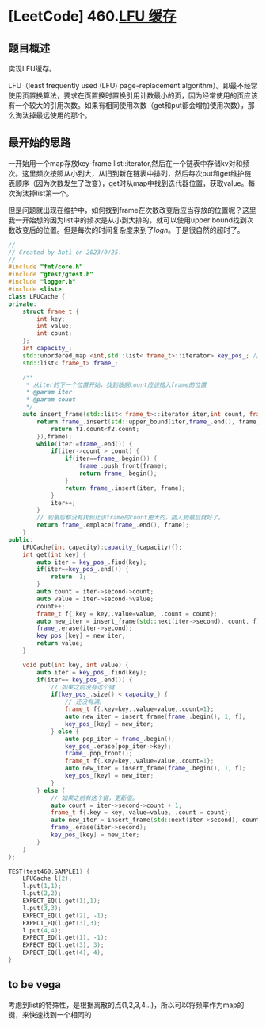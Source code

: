 # [LeetCode] 460.[LFU 缓存](https://leetcode.cn/problems/lfu-cache/)

## 题目概述

实现LFU缓存。

LFU（least frequently used (LFU) page-replacement algorithm）。即最不经常使用页置换算法，要求在页置换时置换引用计数最小的页，因为经常使用的页应该有一个较大的引用次数。如果有相同使用次数（get和put都会增加使用次数），那么淘汰掉最远使用的那个。

## 最开始的思路

一开始用一个map存放key-frame list::iterator,然后在一个链表中存储kv对和频次。这里频次按照从小到大，从旧到新在链表中排列，然后每次put和get维护链表顺序（因为次数发生了改变），get时从map中找到迭代器位置，获取value。每次淘汰掉list第一个。



但是问题就出现在维护中，如何找到frame在次数改变后应当存放的位置呢？这里我一开始想的因为list中的频次是从小到大排的，就可以使用upper bound找到次数改变后的位置。但是每次的时间复杂度来到了$logn$。于是很自然的超时了。



```C++
//
// Created by Anti on 2023/9/25.
//
#include "fmt/core.h"
#include "gtest/gtest.h"
#include "logger.h"
#include <list>
class LFUCache {
private:
    struct frame_t {
        int key;
        int value;
        int count;
    };
    int capacity_;
    std::unordered_map <int,std::list< frame_t>::iterator> key_pos_; // 记录key在list中的位置
    std::list< frame_t> frame_;

    /**
     * 从iter的下一个位置开始，找到根据count应该插入frame的位置
     * @param iter
     * @param count
     */
    auto insert_frame(std::list< frame_t>::iterator iter,int count, frame_t frame) -> std::list< frame_t>::iterator {
        return frame_.insert(std::upper_bound(iter,frame_.end(), frame, [frame](const frame_t & f1,const frame_t & f2) {
            return f1.count<f2.count;
        }),frame);
        while(iter!=frame_.end()) {
            if(iter->count > count) {
                if(iter==frame_.begin()) {
                    frame_.push_front(frame);
                    return frame_.begin();
                }
                return frame_.insert(iter, frame);
            }
            iter++;
        }
        // 到最后都没有找到比该frame的count更大的，插入到最后就好了。
        return frame_.emplace(frame_.end(), frame);
    }
public:
    LFUCache(int capacity):capacity_(capacity){};
    int get(int key) {
        auto iter = key_pos_.find(key);
        if(iter==key_pos_.end()) {
            return -1;
        }
        auto count = iter->second->count;
        auto value = iter->second->value;
        count++;
        frame_t f{.key = key,.value=value, .count = count};
        auto new_iter = insert_frame(std::next(iter->second), count, f);
        frame_.erase(iter->second);
        key_pos_[key] = new_iter;
        return value;
    }

    void put(int key, int value) {
        auto iter = key_pos_.find(key);
        if(iter== key_pos_.end()) {
            // 如果之前没有这个键
            if(key_pos_.size() < capacity_) {
                // 还没有满。
                frame_t f{.key=key,.value=value,.count=1};
                auto new_iter = insert_frame(frame_.begin(), 1, f);
                key_pos_[key] = new_iter;
            } else {
                auto pop_iter = frame_.begin();
                key_pos_.erase(pop_iter->key);
                frame_.pop_front();
                frame_t f{.key=key,.value=value,.count=1};
                auto new_iter = insert_frame(frame_.begin(), 1, f);
                key_pos_[key] = new_iter;
            }
        } else {
            // 如果之前有这个键，更新值。
            auto count = iter->second->count + 1;
            frame_t f{.key = key,.value=value, .count = count};
            auto new_iter = insert_frame(std::next(iter->second), count, f);
            frame_.erase(iter->second);
            key_pos_[key] = new_iter;
        }
    }
};

TEST(test460,SAMPLE1) {
    LFUCache l(2);
    l.put(1,1);
    l.put(2,2);
    EXPECT_EQ(l.get(1),1);
    l.put(3,3);
    EXPECT_EQ(l.get(2), -1);
    EXPECT_EQ(l.get(3),3);
    l.put(4,4);
    EXPECT_EQ(l.get(1), -1);
    EXPECT_EQ(l.get(3), 3);
    EXPECT_EQ(l.get(4), 4);
}

```



## to be vega

考虑到list的特殊性，是根据离散的点(1,2,3,4...)，所以可以将频率作为map的键，来快速找到一个相同的